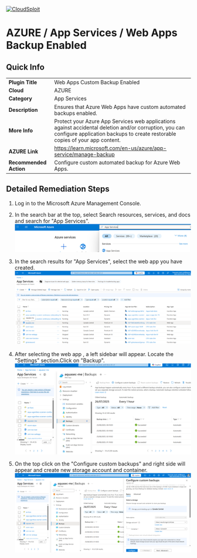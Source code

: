 [![CloudSploit](https://cloudsploit.com/img/logo-new-big-text-100.png "CloudSploit")](https://cloudsploit.com)

# AZURE / App Services / Web Apps Backup Enabled

## Quick Info

| | |
|-|-|
| **Plugin Title** | Web Apps Custom Backup Enabled |
| **Cloud** | AZURE |
| **Category** | App Services |
| **Description** | Ensures that Azure Web Apps have custom automated backups enabled. |
| **More Info** | Protect your Azure App Services web applications against accidental deletion and/or corruption, you can configure application backups to create restorable copies of your app content. |
| **AZURE Link** | https://learn.microsoft.com/en-us/azure/app-service/manage-backup |
| **Recommended Action** | Configure custom automated backup for Azure Web Apps.

## Detailed Remediation Steps

1. Log in to the Microsoft Azure Management Console.

2. In the search bar at the top, select Search resources, services, and docs and search for "App Services".
</br> <img src="/resources/azure/appservice/web-apps-backup-enabled/step2.png"/>

3. In the search results for "App Services", select the web app you have created.
</br> <img src="/resources/azure/appservice/web-apps-backup-enabled/step3.png"/>

4. After selecting the web app , a left sidebar will appear. Locate the "Settings" section.Click on "Backup".
</br> <img src="/resources/azure/appservice/web-apps-backup-enabled/step4.png"/>

5. On the top click on the "Configure custom backups" and right side will appear and create new storage account and container. </br> <img src="/resources/azure/appservice/web-apps-backup-enabled/step5.png" />
